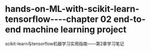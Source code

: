 # hands-on-ML-with-scikit-learn-tensorflow----chapter 02 end-to-end machine learning project
scikit-learn与tensorflow机器学习实用指南——第2章学习笔记
